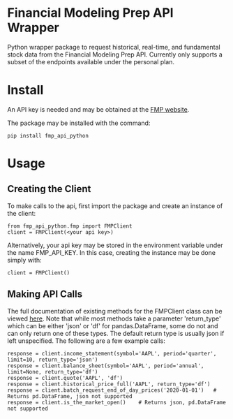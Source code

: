 # Financial Modeling Prep API Wrapper
Python wrapper package to request historical, real-time, and fundamental stock data from the Financial Modeling Prep API. Currently only supports a subset of the endpoints available under the personal plan. 

# Install
An API key is needed and may be obtained at the [FMP website](https://site.financialmodelingprep.com/).

The package may be installed with the command: 
```
pip install fmp_api_python
```

# Usage

## Creating the Client
To make calls to the api, first import the package and create an instance of the client:
```
from fmp_api_python.fmp import FMPClient
client = FMPClient(<your api key>)
```
Alternatively, your api key may be stored in the environment variable under the name FMP_API_KEY. In this case, creating the instance may be done simply with:
```
client = FMPClient()
```

## Making API Calls
The full documentation of existing methods for the FMPClient class can be viewed [here](https://nicholaskelly15.github.io/fmp_api_python_documentation/). Note that while most methods take a parameter 'return_type' which can be either 'json' or 'df' for pandas.DataFrame, some do not and can only return one of these types. The default return type is usually json if left unspecified. The following are a few example calls: 
```
response = client.income_statement(symbol='AAPL', period='quarter', limit=10, return_type='json')
response = client.balance_sheet(symbol='AAPL', period='annual', limit=None, return_type='df')
response = client.quote('AAPL', 'df')
response = client.historical_price_full('AAPL', return_type='df')
response = client.batch_request_end_of_day_prices('2020-01-01')   # Returns pd.DataFrame, json not supported
response = client.is_the_market_open()    # Returns json, pd.DataFrame not supported
```

